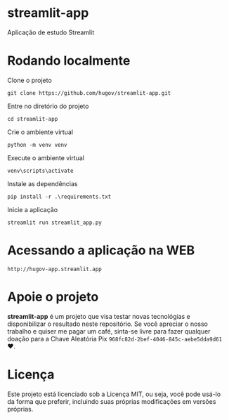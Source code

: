 # streamlit-app
Aplicação de estudo Streamlit

# Rodando localmente

Clone o projeto
```
git clone https://github.com/hugov/streamlit-app.git
```

Entre no diretório do projeto
```
cd streamlit-app
```

Crie o ambiente virtual
```
python -m venv venv
```

Execute o ambiente virtual
```
venv\scripts\activate
```

Instale as dependências
```
pip install -r .\requirements.txt
```

Inicie a aplicação
```
streamlit run streamlit_app.py
```

# Acessando a aplicação na WEB

```
http://hugov-app.streamlit.app
```

# Apoie o projeto

**streamlit-app** é um projeto que visa testar novas tecnológias e disponibilizar o resultado neste repositório. Se você apreciar o nosso trabalho e quiser me pagar um café, sinta-se livre para fazer qualquer doação para a Chave Aleatória Pix `968fc82d-2bef-4046-845c-aebe5dda9d61` ❤.

# Licença

Este projeto está licenciado sob a Licença MIT, ou seja, você pode usá-lo da forma que preferir, incluindo suas próprias modificações em versões próprias.